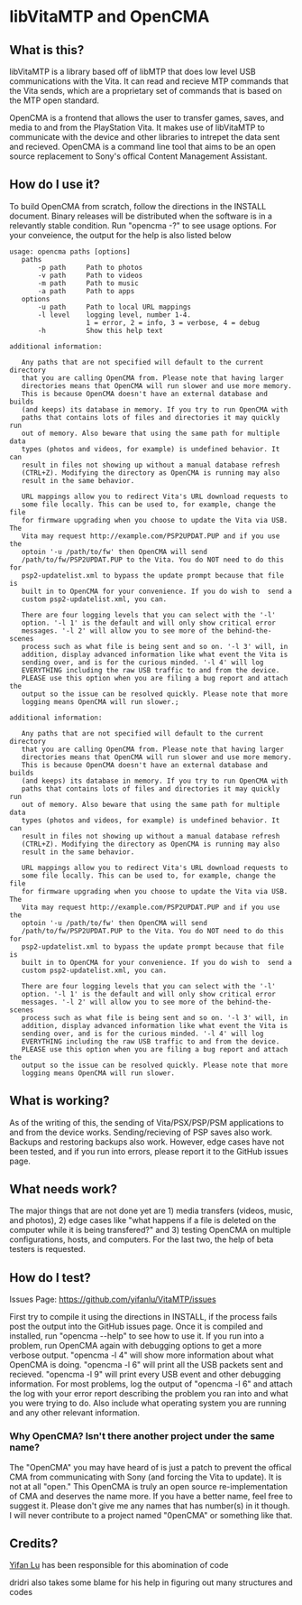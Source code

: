 libVitaMTP and OpenCMA
======================

## What is this?

libVitaMTP is a library based off of libMTP that does low level USB 
communications with the Vita. It can read and recieve MTP commands 
that the Vita sends, which are a proprietary set of commands that is 
based on the MTP open standard.

OpenCMA is a frontend that allows the user to transfer games, saves, 
and media to and from the PlayStation Vita. It makes use of libVitaMTP 
to communicate with the device and other libraries to intrepet the data 
sent and recieved. OpenCMA is a command line tool that aims to be an 
open source replacement to Sony's offical Content Management Assistant.

## How do I use it?

To build OpenCMA from scratch, follow the directions in the INSTALL 
document. Binary releases will be distributed when the software is in 
a relevantly stable condition. Run "opencma -?" to see usage options.
For your conveience, the output for the help is also listed below

```
usage: opencma paths [options]
   paths
       -p path     Path to photos
       -v path     Path to videos
       -m path     Path to music
       -a path     Path to apps
   options
       -u path     Path to local URL mappings
       -l level    logging level, number 1-4.
                   1 = error, 2 = info, 3 = verbose, 4 = debug
       -h          Show this help text

additional information:

   Any paths that are not specified will default to the current directory
   that you are calling OpenCMA from. Please note that having larger
   directories means that OpenCMA will run slower and use more memory.
   This is because OpenCMA doesn't have an external database and builds
   (and keeps) its database in memory. If you try to run OpenCMA with
   paths that contains lots of files and directories it may quickly run
   out of memory. Also beware that using the same path for multiple data
   types (photos and videos, for example) is undefined behavior. It can
   result in files not showing up without a manual database refresh
   (CTRL+Z). Modifying the directory as OpenCMA is running may also
   result in the same behavior.

   URL mappings allow you to redirect Vita's URL download requests to
   some file locally. This can be used to, for example, change the file
   for firmware upgrading when you choose to update the Vita via USB. The
   Vita may request http://example.com/PSP2UPDAT.PUP and if you use the
   optoin '-u /path/to/fw' then OpenCMA will send
   /path/to/fw/PSP2UPDAT.PUP to the Vita. You do NOT need to do this for
   psp2-updatelist.xml to bypass the update prompt because that file is
   built in to OpenCMA for your convenience. If you do wish to  send a
   custom psp2-updatelist.xml, you can.

   There are four logging levels that you can select with the '-l'
   option. '-l 1' is the default and will only show critical error
   messages. '-l 2' will allow you to see more of the behind-the-scenes
   process such as what file is being sent and so on. '-l 3' will, in
   addition, display advanced information like what event the Vita is
   sending over, and is for the curious minded. '-l 4' will log
   EVERYTHING including the raw USB traffic to and from the device.
   PLEASE use this option when you are filing a bug report and attach the
   output so the issue can be resolved quickly. Please note that more
   logging means OpenCMA will run slower.;

additional information:

   Any paths that are not specified will default to the current directory
   that you are calling OpenCMA from. Please note that having larger
   directories means that OpenCMA will run slower and use more memory.
   This is because OpenCMA doesn't have an external database and builds
   (and keeps) its database in memory. If you try to run OpenCMA with
   paths that contains lots of files and directories it may quickly run
   out of memory. Also beware that using the same path for multiple data
   types (photos and videos, for example) is undefined behavior. It can
   result in files not showing up without a manual database refresh
   (CTRL+Z). Modifying the directory as OpenCMA is running may also
   result in the same behavior.

   URL mappings allow you to redirect Vita's URL download requests to
   some file locally. This can be used to, for example, change the file
   for firmware upgrading when you choose to update the Vita via USB. The
   Vita may request http://example.com/PSP2UPDAT.PUP and if you use the
   optoin '-u /path/to/fw' then OpenCMA will send
   /path/to/fw/PSP2UPDAT.PUP to the Vita. You do NOT need to do this for
   psp2-updatelist.xml to bypass the update prompt because that file is
   built in to OpenCMA for your convenience. If you do wish to  send a
   custom psp2-updatelist.xml, you can.

   There are four logging levels that you can select with the '-l'
   option. '-l 1' is the default and will only show critical error
   messages. '-l 2' will allow you to see more of the behind-the-scenes
   process such as what file is being sent and so on. '-l 3' will, in
   addition, display advanced information like what event the Vita is
   sending over, and is for the curious minded. '-l 4' will log
   EVERYTHING including the raw USB traffic to and from the device.
   PLEASE use this option when you are filing a bug report and attach the
   output so the issue can be resolved quickly. Please note that more
   logging means OpenCMA will run slower.
```

## What is working?

As of the writing of this, the sending of Vita/PSX/PSP/PSM applications to 
and from the device works. Sending/recieving of PSP saves also work. Backups 
and restoring backups also work. However, edge cases have not been tested, 
and if you run into errors, please report it to the GitHub issues page.

## What needs work?

The major things that are not done yet are 1) media transfers (videos, music, 
and photos), 2) edge cases like "what happens if a file is deleted on the 
computer while it is being transfered?" and 3) testing OpenCMA on multiple 
configurations, hosts, and computers. For the last two, the help of beta 
testers is requested.

## How do I test?

Issues Page: https://github.com/yifanlu/VitaMTP/issues

First try to compile it using the directions in INSTALL, if the process fails 
post the output into the GitHub issues page. Once it is compiled and installed, 
run "opencma --help" to see how to use it. If you run into a problem, run OpenCMA 
again with debugging options to get a more verbose output. "opencma -l 4" will 
show more information about what OpenCMA is doing. "opencma -l 6" will print all 
the USB packets sent and recieved. "opencma -l 9" will print every USB event and 
other debugging information. For most problems, log the output of "opencma -l 6" 
and attach the log with your error report describing the problem you ran into and 
what you were trying to do. Also include what operating system you are running and 
any other relevant information.

### Why OpenCMA? Isn't there another project under the same name?

The "OpenCMA" you may have heard of is just a patch to prevent the offical CMA 
from communicating with Sony (and forcing the Vita to update). It is not at all 
"open." This OpenCMA is truly an open source re-implementation of CMA and deserves 
the name more. If you have a better name, feel free to suggest it. Please don't give 
me any names that has number(s) in it though. I will never contribute to a project 
named "0penCMA" or something like that.

## Credits?

[Yifan Lu](http://yifan.lu/) has been responsible for this abomination of code

dridri also takes some blame for his help in figuring out many structures and codes

